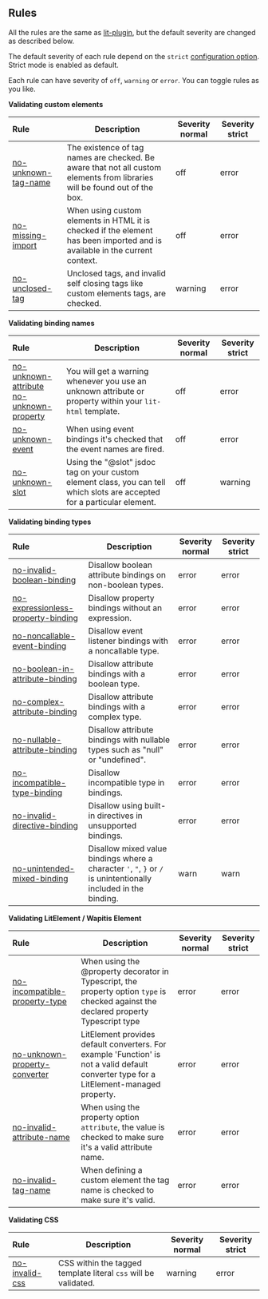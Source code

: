 ## Rules

All the rules are the same as [lit-plugin](https://marketplace.visualstudio.com/items?itemName=runem.lit-plugin), but the default severity are changed as described below.

The default severity of each rule depend on the `strict` [configuration option](#-configuration). Strict mode is enabled as default.

Each rule can have severity of `off`, `warning` or `error`. You can toggle rules as you like.

**Validating custom elements**

<!-- prettier-ignore -->
| Rule                                         | Description                                                                                                                | Severity normal | Severity strict |
| :------------------------------------------- | -------------------------------------------------------------------------------------------------------------------------- | --------------- | --------------- |
| [no-unknown-tag-name](#-no-unknown-tag-name) | The existence of tag names are checked. Be aware that not all custom elements from libraries will be found out of the box. | off             | error           |
| [no-missing-import](#-no-missing-import)     | When using custom elements in HTML it is checked if the element has been imported and is available in the current context. | off             | error           |
| [no-unclosed-tag](#-no-unclosed-tag)         | Unclosed tags, and invalid self closing tags like custom elements tags, are checked.                                       | warning         | error           |


**Validating binding names**

<!-- prettier-ignore -->
| Rule                                                                                                                                     | Description                                                                                                               | Severity normal | Severity strict |
| :--------------------------------------------------------------------------------------------------------------------------------------- | ------------------------------------------------------------------------------------------------------------------------- | --------------- | --------------- |
| [no-unknown-attribute](#-no-unknown-attribute-no-unknown-property)<br> [no-unknown-property](#-no-unknown-attribute-no-unknown-property) | You will get a warning whenever you use an unknown attribute or property within your `lit-html` template.                 | off             | error           |
| [no-unknown-event](#-no-unknown-event)                                                                                                   | When using event bindings it's checked that the event names are fired.                                                    | off             | error           |
| [no-unknown-slot](#-no-unknown-slot)                                                                                                     | Using the "@slot" jsdoc tag on your custom element class, you can tell which slots are accepted for a particular element. | off             | warning         |


**Validating binding types**

<!-- prettier-ignore -->
| Rule                                                                       | Description                                                                                                      | Severity normal | Severity strict |
| :------------------------------------------------------------------------- | ---------------------------------------------------------------------------------------------------------------- | --------------- | --------------- |
| [no-invalid-boolean-binding](#-no-invalid-boolean-binding)                 | Disallow boolean attribute bindings on non-boolean types.                                                        | error           | error           |
| [no-expressionless-property-binding](#-no-expressionless-property-binding) | Disallow property bindings without an expression.                                                                | error           | error           |
| [no-noncallable-event-binding](#-no-noncallable-event-binding)             | Disallow event listener bindings with a noncallable type.                                                        | error           | error           |
| [no-boolean-in-attribute-binding](#-no-boolean-in-attribute-binding)       | Disallow attribute bindings with a boolean type.                                                                 | error           | error           |
| [no-complex-attribute-binding](#-no-complex-attribute-binding)             | Disallow attribute bindings with a complex type.                                                                 | error           | error           |
| [no-nullable-attribute-binding](#-no-nullable-attribute-binding)           | Disallow attribute bindings with nullable types such as "null" or "undefined".                                   | error           | error           |
| [no-incompatible-type-binding](#-no-incompatible-type-binding)             | Disallow incompatible type in bindings.                                                                          | error           | error           |
| [no-invalid-directive-binding](#-no-invalid-directive-binding)             | Disallow using built-in directives in unsupported bindings.                                                      | error           | error           |
| [no-unintended-mixed-binding](#-no-unintended-mixed-binding)               | Disallow mixed value bindings where a character `'`, `"`, `}` or `/` is unintentionally included in the binding. | warn            | warn            |

**Validating LitElement / Wapitis Element**

<!-- prettier-ignore -->
| Rule                                                             | Description                                                                                                                             | Severity normal | Severity strict |
| :--------------------------------------------------------------- | --------------------------------------------------------------------------------------------------------------------------------------- | --------------- | --------------- |
| [no-incompatible-property-type](#-no-incompatible-property-type) | When using the @property decorator in Typescript, the property option `type` is checked against the declared property Typescript type   | error           | error           |
| [no-unknown-property-converter](#-no-unknown-property-converter) | LitElement provides default converters. For example 'Function' is not a valid default converter type for a LitElement-managed property. | error           | error           |
| [no-invalid-attribute-name](#-no-invalid-attribute-name)         | When using the property option `attribute`, the value is checked to make sure it's a valid attribute name.                              | error           | error           |
| [no-invalid-tag-name](#-no-invalid-tag-name)                     | When defining a custom element the tag name is checked to make sure it's valid.                                                         | error           | error           |

**Validating CSS**

<!-- prettier-ignore -->
| Rule                               | Description                                                     | Severity normal | Severity strict |
| :--------------------------------- | --------------------------------------------------------------- | --------------- | --------------- |
| [no-invalid-css](#-no-invalid-css) | CSS within the tagged template literal `css` will be validated. | warning         | error           |